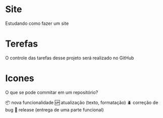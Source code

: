 # Site

Estudando como fazer um site

# Terefas

O controle das tarefas desse projeto será realizado no GitHub

# Icones

O que se pode commitar em um repositório?

:package: nova funcionalidade
:up: atualização (texto, formatação)
:beetle: correção de bug
:checkered_flag: release (entrega de uma parte funcional)



